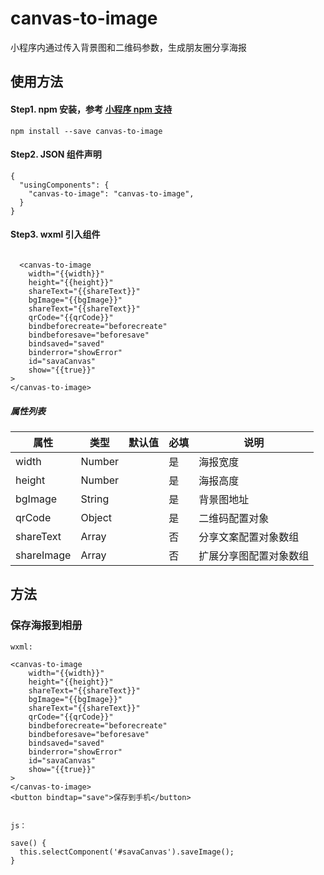 # canvas-to-image


小程序内通过传入背景图和二维码参数，生成朋友圈分享海报


## 使用方法

#### Step1. npm 安装，参考 [小程序 npm 支持](https://developers.weixin.qq.com/miniprogram/dev/devtools/npm.html)

```
npm install --save canvas-to-image
```

#### Step2. JSON 组件声明

```
{
  "usingComponents": {
    "canvas-to-image": "canvas-to-image",
  }
}
```

#### Step3. wxml 引入组件

```

  <canvas-to-image 
    width="{{width}}"
    height="{{height}}"
    shareText="{{shareText}}"
    bgImage="{{bgImage}}" 
    shareText="{{shareText}}" 
    qrCode="{{qrCode}}"
    bindbeforecreate="beforecreate"
    bindbeforesave="beforesave" 
    bindsaved="saved"
    binderror="showError"
    id="savaCanvas"
    show="{{true}}" 
>
</canvas-to-image>

```

##### 属性列表

| 属性            | 类型    | 默认值  | 必填 | 说明                   |
| --------------- | ------- | ------- | ---- | ---------------------- |
| width           | Number  |         | 是  | 海报宽度           |
| height           | Number  |         | 是   | 海报高度           |
| bgImage           | String  |         | 是   | 背景图地址           |
| qrCode           | Object  |         | 是  | 二维码配置对象           |
| shareText           | Array  |         | 否   | 分享文案配置对象数组        |
| shareImage           | Array  |         | 否   | 扩展分享图配置对象数组           |




## 方法

### 保存海报到相册

```
wxml:

<canvas-to-image 
    width="{{width}}"
    height="{{height}}"
    shareText="{{shareText}}"
    bgImage="{{bgImage}}" 
    shareText="{{shareText}}" 
    qrCode="{{qrCode}}"
    bindbeforecreate="beforecreate"
    bindbeforesave="beforesave" 
    bindsaved="saved"
    binderror="showError"
    id="savaCanvas"
    show="{{true}}" 
>
</canvas-to-image>
<button bindtap="save">保存到手机</button>


js：

save() {
  this.selectComponent('#savaCanvas').saveImage();
}

```


